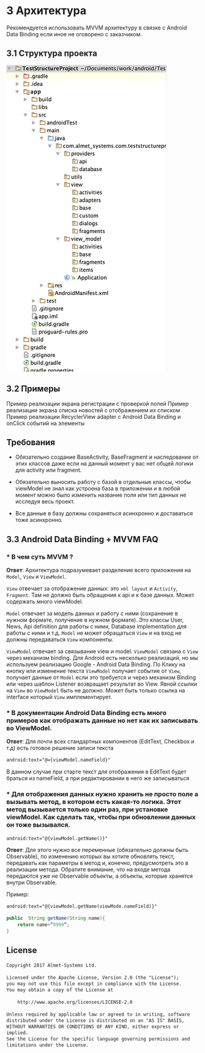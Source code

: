 # 3 Архитектура

Рекомендуется использовать MVVM архитектуру в связке с Android Data Binding если иное не оговорено с заказчиком. 

## 3.1 Структура проекта

![logo]

[logo]: images/project_structure.png "Структура проекта"

## 3.2 Примеры

Пример реализации экрана регистрации с проверкой полей
Пример реализации экрана списка новостей с отображением их списком
Пример реализации RecyclerView adapter с Android Data Binding и onClick событий на элементы


## Требования

* Обязательно создание BaseActivity, BaseFragment  и наследование от этих классов даже если на данный момент у вас нет общей логики для activity или fragment. 

* Обязательно выносить работу с базой в отдельные классы, чтобы viewModel не знал как устроена база в приложении и в любой момент можно было изменить название поля или тип данных не исследуя весь проект. 

* Все данные в базу должны сохраняться асинхронно и доставаться тоже асинхронно. 

## 3.3 Android Data Binding + MVVM FAQ

### *  В чем суть MVVM ?

__Ответ__:  Архитектура подразумевает разделение всего приложения на `Model`, `View` и `ViewModel`. 

`View` отвечает за отображение данных: это `xml layout` и `Activity`, `Fragment`. Там не должно быть обращения к api и к базе данных. Может содержать много viewModel. 

`Model` отвечает за модель данных и работу с ними (сохранение в нужном формате, получение в нужном формате). Это классы User, News, Api definition для работы с ними, Database implementation для работы с ними и т.д. `Model` не может обращаться `View` и на вход не должны передаваться `View` компоненты. 

`ViewModel` отвечает за связывание view и model. `ViewModel` связана с `View` через механизм binding. Для Android есть несколько реализаций, но мы используем реализацию Google - Android Data Binding. По Клику на кнопку или изменение текста `ViewModel` получает событие от `View`, получает данные от `Model` если это требуется и через механизм Binding или через шаблон Listener возвращает результат во View. Явной ссылки на `View` во `ViewModel` быть не должно. Может быть только ссылка на interface который `View` имплементирует.  

### *  В документации Android Data Binding есть много примеров как отображать данные но нет как их записывать во ViewModel. 

__Ответ__: Для почти всех стандартных компонентов (EditText, Checkbox и т.д) есть готовое решение записи текста

```xml
android:text="@={viewModel.nameField}"
```
В данном случае при старте текст для отображения в EditText будет браться из nameField, а при редактировании в него же записываться

### *  Для отображения данных нужно хранить не просто поле а вызывать метод, в котором есть какая-то логика. Этот метод вызывается только один раз, при установке viewModel. Как сделать так, чтобы при обновлении данных он тоже вызывался.

```xml
android:text="@{viewModel.getName()}"
```
__Ответ__: Для этого нужно все переменные (обязательно должны быть Observable), по изменению которых вы хотите обновлять текст, передавать как параметры в метод и, конечно, предусмотреть это в реализации метода. Обратите внимание, что на входе метода передаются уже не Observable объекты, а объекты, которые хранятся внутри Observable. 


Пример:

```xml
android:text="@{viewModel.getName(viewMode.nameField)}"
```

```java
public  String getName(String name){
	return name+”9999”;
}
```
## License

```
Copyright 2017 Almet-Systems Ltd.

Licensed under the Apache License, Version 2.0 (the "License");
you may not use this file except in compliance with the License.
You may obtain a copy of the License at

    http://www.apache.org/licenses/LICENSE-2.0

Unless required by applicable law or agreed to in writing, software
distributed under the License is distributed on an "AS IS" BASIS,
WITHOUT WARRANTIES OR CONDITIONS OF ANY KIND, either express or implied.
See the License for the specific language governing permissions and
limitations under the License.
```
